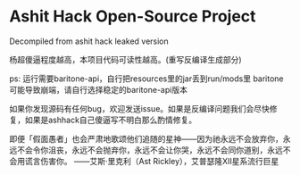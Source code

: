 # Ashit Hack Open-Source Project
Decompiled from ashit hack leaked version 

杨超傻逼程度越高，本项目代码可读性越高。(重写反编译生成部分)

ps: 运行需要baritone-api，自行把resources里的jar丢到run/mods里
baritone可能导致崩端，请自行选择稳定的baritone-api版本

如果你发现源码有任何bug，欢迎发送issue。如果是反编译问题我们会尽快修复，如果是ashhack自己傻逼写不明白那么酌情修复。

即便「假面愚者」也会严肃地歌颂他们追随的星神——因为祂永远不会放弃你，永远不会令你沮丧，永远不会抛弃你，永远不会让你哭，永远不会同你道别，永远不会用谎言伤害你。
——艾斯·里克利（Ast Rickley），艾普瑟隆Ⅻ星系流行巨星
